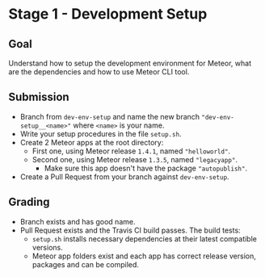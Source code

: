 # Stage 1 - Development Setup

## Goal

Understand how to setup the development environment for Meteor, what are the dependencies and how to use Meteor CLI tool.

## Submission

- Branch from `dev-env-setup` and name the new branch `"dev-env-setup__<name>"` where `<name>` is your name.
- Write your setup procedures in the file `setup.sh`.
- Create 2 Meteor apps at the root directory:
    - First one, using Meteor release `1.4.1`, named `"helloworld"`.
    - Second one, using Meteor release `1.3.5`, named `"legacyapp"`.
        - Make sure this app doesn't have the package `"autopublish"`.
- Create a Pull Request from your branch against `dev-env-setup`.

## Grading

- Branch exists and has good name.
- Pull Request exists and the Travis CI build passes. The build tests:
    - `setup.sh` installs necessary dependencies at their latest compatible versions.
    - Meteor app folders exist and each app has correct release version, packages and can be compiled.

